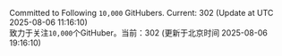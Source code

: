Committed to Following `10,000` GitHubers. Current: <!-- FOLLOWING_COUNT -->302<!-- FOLLOWING_COUNT --> (Update at UTC <!-- LAST_UPDATED -->2025-08-06 11:16:10<!-- LAST_UPDATED -->)<br>
致力于关注`10,000`个GitHuber。当前：<!-- FOLLOWING_COUNT -->302<!-- FOLLOWING_COUNT --> (更新于北京时间 <!-- LAST_UPDATED_CST -->2025-08-06 19:16:10<!-- LAST_UPDATED_CST -->)
